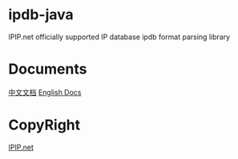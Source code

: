 # ipdb-java
IPIP.net officially supported IP database ipdb format parsing library

# Documents
 [中文文档](https://github.com/ipipdotnet/ipdb-java/blob/master/README_zh.md)
 [English Docs](https://github.com/ipipdotnet/ipdb-java/blob/master/README_en.md)

# CopyRight
[IPIP.net](https://www.ipip.net)
